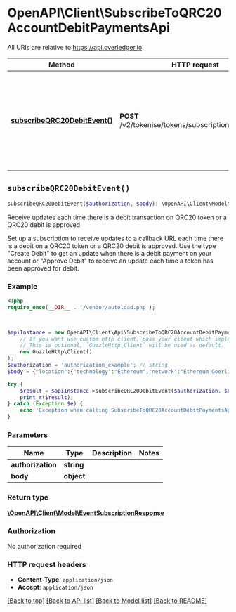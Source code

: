 # OpenAPI\Client\SubscribeToQRC20AccountDebitPaymentsApi

All URIs are relative to https://api.overledger.io.

Method | HTTP request | Description
------------- | ------------- | -------------
[**subscribeQRC20DebitEvent()**](SubscribeToQRC20AccountDebitPaymentsApi.md#subscribeQRC20DebitEvent) | **POST** /v2/tokenise/tokens/subscription/qrc20/debit | Receive updates each time there is a debit transaction on QRC20 token or a QRC20 debit is approved


## `subscribeQRC20DebitEvent()`

```php
subscribeQRC20DebitEvent($authorization, $body): \OpenAPI\Client\Model\EventSubscriptionResponse
```

Receive updates each time there is a debit transaction on QRC20 token or a QRC20 debit is approved

Set up a subscription to receive updates to a callback URL each time there is a debit on a QRC20 token or a QRC20 debit is approved. Use the type \"Create Debit\" to get an update when there is a debit payment on your account or \"Approve Debit\" to receive an update each time a token has been approved for debit.

### Example

```php
<?php
require_once(__DIR__ . '/vendor/autoload.php');



$apiInstance = new OpenAPI\Client\Api\SubscribeToQRC20AccountDebitPaymentsApi(
    // If you want use custom http client, pass your client which implements `GuzzleHttp\ClientInterface`.
    // This is optional, `GuzzleHttp\Client` will be used as default.
    new GuzzleHttp\Client()
);
$authorization = 'authorization_example'; // string
$body = {"location":{"technology":"Ethereum","network":"Ethereum Goerli Testnet"},"callbackUrl":"https://eo2vmypzncjgeoi.m.pipedream.net","type":"Create Debit","requestDetails":{"tokenUnit":"QNTNS"}}; // object

try {
    $result = $apiInstance->subscribeQRC20DebitEvent($authorization, $body);
    print_r($result);
} catch (Exception $e) {
    echo 'Exception when calling SubscribeToQRC20AccountDebitPaymentsApi->subscribeQRC20DebitEvent: ', $e->getMessage(), PHP_EOL;
}
```

### Parameters

Name | Type | Description  | Notes
------------- | ------------- | ------------- | -------------
 **authorization** | **string**|  |
 **body** | **object**|  |

### Return type

[**\OpenAPI\Client\Model\EventSubscriptionResponse**](../Model/EventSubscriptionResponse.md)

### Authorization

No authorization required

### HTTP request headers

- **Content-Type**: `application/json`
- **Accept**: `application/json`

[[Back to top]](#) [[Back to API list]](../../README.md#endpoints)
[[Back to Model list]](../../README.md#models)
[[Back to README]](../../README.md)
